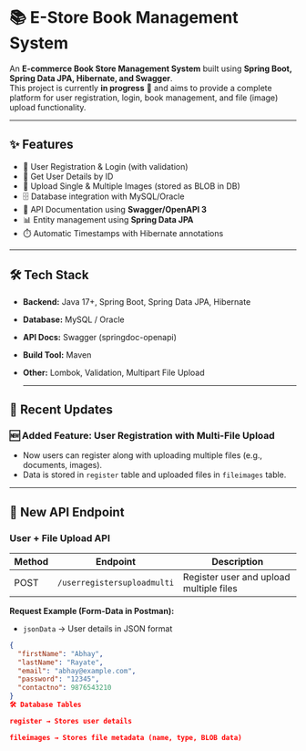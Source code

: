 # 📚 E-Store Book Management System

An **E-commerce Book Store Management System** built using **Spring Boot, Spring Data JPA, Hibernate, and Swagger**.  
This project is currently **in progress** 🚀 and aims to provide a complete platform for user registration, login, book management, and file (image) upload functionality.

---

## ✨ Features
- 🔐 User Registration & Login (with validation)
- 👤 Get User Details by ID
- 📂 Upload Single & Multiple Images (stored as BLOB in DB)
- 🗄️ Database integration with MySQL/Oracle
- 📝 API Documentation using **Swagger/OpenAPI 3**
- 📊 Entity management using **Spring Data JPA**
- ⏱️ Automatic Timestamps with Hibernate annotations

---

## 🛠️ Tech Stack
- **Backend:** Java 17+, Spring Boot, Spring Data JPA, Hibernate
- **Database:** MySQL / Oracle
- **API Docs:** Swagger (springdoc-openapi)
- **Build Tool:** Maven
- **Other:** Lombok, Validation, Multipart File Upload

  ---

## 🔄 Recent Updates

### 🆕 Added Feature: User Registration with Multi-File Upload
- Now users can register along with uploading multiple files (e.g., documents, images).
- Data is stored in `register` table and uploaded files in `fileimages` table.

---

## 📌 New API Endpoint

### User + File Upload API
| Method | Endpoint                   | Description                                |
|--------|----------------------------|--------------------------------------------|
| POST   | `/userregistersuploadmulti`| Register user and upload multiple files     |

**Request Example (Form-Data in Postman):**
- `jsonData` → User details in JSON format
```json
{
  "firstName": "Abhay",
  "lastName": "Rayate",
  "email": "abhay@example.com",
  "password": "12345",
  "contactno": 9876543210
}
🛠️ Database Tables

register → Stores user details

fileimages → Stores file metadata (name, type, BLOB data)

